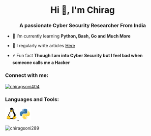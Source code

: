 <h1 align="center">Hi 👋, I'm Chirag</h1>
<h3 align="center">A passionate Cyber Security Researcher From India</h3>

- 🌱 I’m currently learning **Python, Bash, Go and Much More**

- 📝 I regularly write articles [Here](https://chirag0x22.medium.com/)

- ⚡ Fun fact **Though I am into Cyber Security but I feel bad when someone calls me a Hacker**

<h3 align="left">Connect with me:</h3>
<p align="left">
<a href="https://twitter.com/chiragsoni404" target="blank"><img align="center" src="https://raw.githubusercontent.com/rahuldkjain/github-profile-readme-generator/master/src/images/icons/Social/twitter.svg" alt="chiragsoni404" height="30" width="40" /></a>
</p>

<h3 align="left">Languages and Tools:</h3>
<p align="left"> <a href="https://www.linux.org/" target="_blank" rel="noreferrer"> <img src="https://raw.githubusercontent.com/devicons/devicon/master/icons/linux/linux-original.svg" alt="linux" width="40" height="40"/> </a> <a href="https://www.python.org" target="_blank" rel="noreferrer"> <img src="https://raw.githubusercontent.com/devicons/devicon/master/icons/python/python-original.svg" alt="python" width="40" height="40"/> </a> </p>

<p><img align="center" src="https://github-readme-stats.vercel.app/api/top-langs?username=chiragsoni289&show_icons=true&locale=en&layout=compact" alt="chiragsoni289" /></p>
